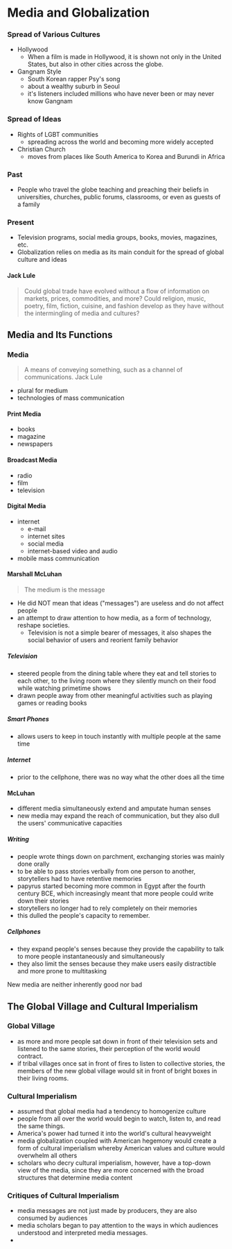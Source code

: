 # Media and Globalization
### Spread of Various Cultures 
- Hollywood
	- When a film is made in Hollywood, it is shown not only in the United States, but also in other cities across the globe.
- Gangnam Style
	- South Korean rapper Psy's song
	- about a wealthy suburb in Seoul
	- it's listeners included millions who have never been or may never know Gangnam
### Spread of Ideas
- Rights of LGBT communities
	- spreading across the world and becoming more widely accepted
- Christian Church
	- moves from places like South America to Korea and Burundi in Africa

### Past
- People who travel the globe teaching and preaching their beliefs in universities, churches, public forums, classrooms, or even as guests of a family
### Present
- Television programs, social media groups, books, movies, magazines, etc.
- Globalization relies on media as its main conduit for the spread of global culture and ideas

#### Jack Lule
> Could global trade have evolved without a flow of information on markets, prices, commodities, and more? Could religion, music, poetry, film, fiction, cuisine, and fashion develop as they have without the intermingling of media and cultures?

## Media and Its Functions
### Media
> A means of conveying something, such as a channel of communications.
> Jack Lule
- plural for medium
- technologies of mass communication
#### Print Media
- books
- magazine
- newspapers
#### Broadcast Media
- radio
- film
- television
#### Digital Media
- internet
	- e-mail
	- internet sites
	- social media
	- internet-based video and audio
- mobile mass communication

#### Marshall McLuhan
> The medium is the message
- He did NOT mean that ideas ("messages") are useless and do not affect people
- an attempt to draw attention to how media, as a form of technology, reshape societies.
	- Television is not a simple bearer of messages, it also shapes the social behavior of users and reorient family behavior

##### Television
- steered people from the dining table where they eat and tell stories to each other, to the living room where they silently munch on their food while watching primetime shows
- drawn people away from other meaningful activities such as playing games or reading books
##### Smart Phones
- allows users to keep in touch instantly with multiple people at the same time
##### Internet
- prior to the cellphone, there was no way what the other does all the time

#### McLuhan
- different media simultaneously extend and amputate human senses
- new media may expand the reach of communication, but they also dull the users' communicative capacities
##### Writing
- people wrote things down on parchment, exchanging stories was mainly done orally
- to be able to pass stories verbally from one person to another, storytellers had to have retentive memories
- papyrus started becoming more common in Egypt after the fourth century BCE, which increasingly meant that more people could write down their stories
- storytellers no longer had to rely completely on their memories
- this dulled the people's capacity to remember.

##### Cellphones
- they expand people's senses because they provide the capability to talk to more people instantaneously and simultaneously
- they also limit the senses because they make users easily distractible and more prone to multitasking

New media are neither inherently good nor bad

## The Global Village and Cultural Imperialism
### Global Village
- as more and more people sat down in front of their television sets and listened to the same stories, their perception of the world would contract.
- if tribal villages once sat in front of fires to listen to collective stories, the members of the new global village would sit in front of bright boxes in their living rooms.

### Cultural Imperialism
- assumed that global media had a tendency to homogenize culture
- people from all over the world would begin to watch, listen to, and read the same things.
- America's power had turned it into the world's cultural heavyweight
- media globalization coupled with American hegemony would create a  form of cultural imperialism whereby American values and culture would overwhelm all others
- scholars who decry cultural imperialism, however, have a top-down view of the media, since they are more concerned with the broad structures that determine media content

### Critiques of Cultural Imperialism
- media messages are not just made by producers, they are also consumed by audiences
- media scholars began to pay attention to the ways in which audiences understood and interpreted media messages.
- 